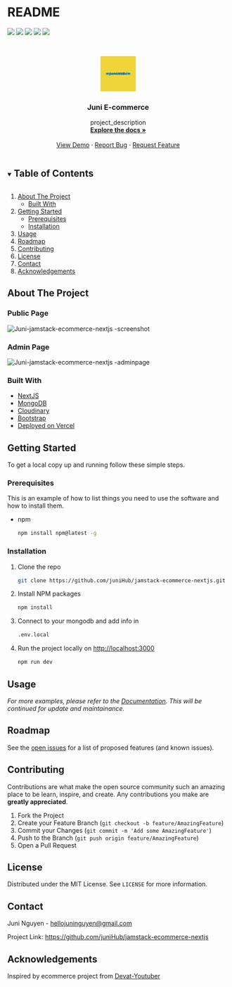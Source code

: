 # README

[![](https://img.shields.io/github/contributors/juniHub/jamstack-ecommerce-nextjs.svg?style=for-the-badge)](https://github.com/juniHub/jamstack-ecommerce-nextjs/graphs/contributors) [![](https://img.shields.io/github/forks/juniHub/jamstack-ecommerce-nextjs.svg?style=for-the-badge)](https://github.com/juniHub/jamstack-ecommerce-nextjs/network/members) [![](https://img.shields.io/github/stars/juniHub/jamstack-ecommerce-nextjs.svg?style=for-the-badge)](https://github.com/juniHub/jamstack-ecommerce-nextjs/stargazers) [![](https://img.shields.io/github/issues/juniHub/jamstack-ecommerce-nextjs.svg?style=for-the-badge)](https://github.com/juniHub/jamstack-ecommerce-nextjs/issues) [![](https://img.shields.io/github/license/juniHub/jamstack-ecommerce-nextjs.svg?style=for-the-badge)](https://github.com/juniHub/jamstack-ecommerce-nextjs/blob/master/LICENSE.txt)

<!-- PROJECT LOGO -->
<br />
<p align="center">
  <a href="https://github.com/juniHub/jamstack-ecommerce-nextjs">
    <img src="logo.png" alt="Logo" width="80" height="80">
  </a>

  <h3 align="center">Juni E-commerce</h3>

  <p align="center">
    project_description
    <br />
    <a href="https://github.com/juniHub/jamstack-ecommerce-nextjs"><strong>Explore the docs »</strong></a>
    <br />
    <br />
    <a href="https://juni-ecommerce.vercel.app/" target="_blank">View Demo</a>
    ·
    <a href="https://github.com/juniHub/jamstack-ecommerce-nextjs/issues">Report Bug</a>
    ·
    <a href="https://github.com/juniHub/jamstack-ecommerce-nextjs/issues">Request Feature</a>
  </p>
</p>



<!-- TABLE OF CONTENTS -->
<details open="open">
  <summary><h2 style="display: inline-block">Table of Contents</h2></summary>
  <ol>
    <li>
      <a href="#about-the-project">About The Project</a>
      <ul>
        <li><a href="#built-with">Built With</a></li>
      </ul>
    </li>
    <li>
      <a href="#getting-started">Getting Started</a>
      <ul>
        <li><a href="#prerequisites">Prerequisites</a></li>
        <li><a href="#installation">Installation</a></li>
      </ul>
    </li>
    <li><a href="#usage">Usage</a></li>
    <li><a href="#roadmap">Roadmap</a></li>
    <li><a href="#contributing">Contributing</a></li>
    <li><a href="#license">License</a></li>
    <li><a href="#contact">Contact</a></li>
    <li><a href="#acknowledgements">Acknowledgements</a></li>
  </ol>
</details>




## About The Project

### Public Page

![Juni-jamstack-ecommerce-nextjs -screenshot](https://res.cloudinary.com/dafolrlpj/image/upload/v1622026571/gallery/erfi4d2ttnwpobhufu0f.png)

### Admin Page

![Juni-jamstack-ecommerce-nextjs -adminpage](https://res.cloudinary.com/dafolrlpj/image/upload/v1622029925/gallery/lddrvbfwcgykyolathud.png)

### Built With

* [NextJS](https://nextjs.org/)
* [MongoDB](https://www.mongodb.com/)
* [Cloudinary](https://cloudinary.com/)
* [Bootstrap](https://getbootstrap.com/)
* [Deployed on Vercel](https://vercel.com/)

## Getting Started

To get a local copy up and running follow these simple steps.

### Prerequisites

This is an example of how to list things you need to use the software and how to install them.

* npm

  ```bash
  npm install npm@latest -g
  ```

### Installation

1. Clone the repo

   ```bash
   git clone https://github.com/juniHub/jamstack-ecommerce-nextjs.git
   ```

2. Install NPM packages

   ```bash
   npm install
   ```

3. Connect to your mongodb and add info in

   ```bash
   .env.local
   ```

4. Run the project locally on [http://localhost:3000](http://localhost:3000)

   ```bash
   npm run dev
   ```

## Usage

_For more examples, please refer to the [_Documentation_](https://junitiennguyen.gitbook.io/ecommerce). This will be continued for update and maintainance._

## Roadmap

See the [open issues](https://github.com/juniHub/jamstack-ecommerce-nextjs%20/issues) for a list of proposed features \(and known issues\).

## Contributing

Contributions are what make the open source community such an amazing place to be learn, inspire, and create. Any contributions you make are **greatly appreciated**.

1. Fork the Project
2. Create your Feature Branch \(`git checkout -b feature/AmazingFeature`\)
3. Commit your Changes \(`git commit -m 'Add some AmazingFeature'`\)
4. Push to the Branch \(`git push origin feature/AmazingFeature`\)
5. Open a Pull Request

## License

Distributed under the MIT License. See `LICENSE` for more information.

## Contact

Juni Nguyen - [hellojuninguyen@gmail.com](https://github.com/juniHub/jamstack-ecommerce-nextjs/tree/5e8e21f3610c2d5a773fe0846eb66c1c56aef0e2/hellojuninguyen@gmail.com)

Project Link: [https://github.com/juniHub/jamstack-ecommerce-nextjs ](https://github.com/juniHub/jamstack-ecommerce-nextjs)

## Acknowledgements

Inspired by ecommerce project from [Devat-Youtuber](https://github.com/devat-youtuber/nextjs-ecommerce)

